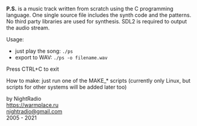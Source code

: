 **P.S.** is a music track written from scratch using the C programming language.
One single source file includes the synth code and the patterns.
No third party libraries are used for synthesis.
SDL2 is required to output the audio stream.

Usage:
* just play the song: `./ps`
* export to WAV: `./ps -o filename.wav`

Press CTRL+C to exit

How to make: just run one of the MAKE_* scripts (currently only Linux, but scripts for other systems will be added later too)

by NightRadio  
https://warmplace.ru  
nightradio@gmail.com  
2005 - 2021
